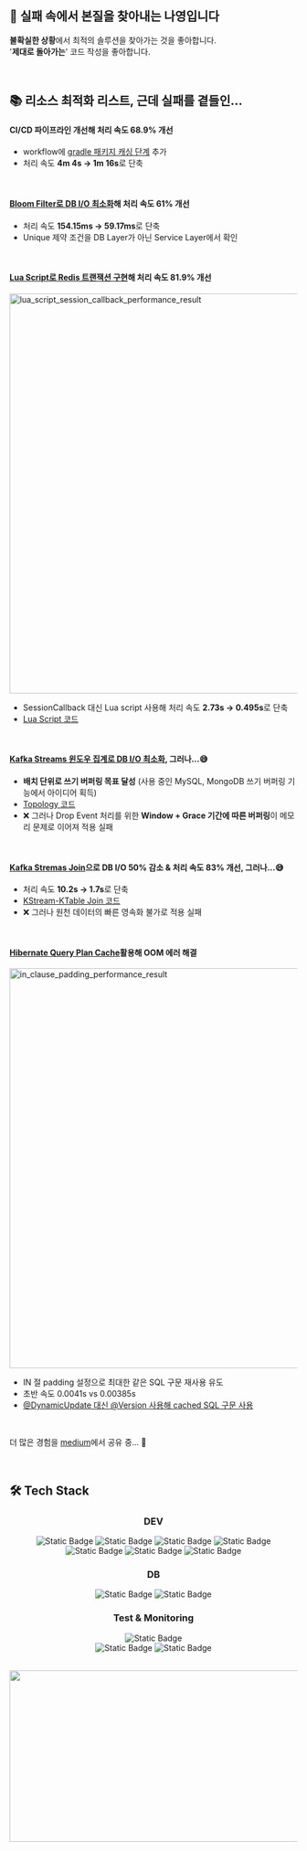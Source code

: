 ## 👋 실패 속에서 본질을 찾아내는 나영입니다

**불확실한 상황**에서 최적의 솔루션을 찾아가는 것을 좋아합니다.<br>
'**제대로 돌아가는**' 코드 작성을 좋아합니다.

<br>

## 📚 리소스 최적화 리스트, 근데 실패를 곁들인...

#### CI/CD 파이프라인 개선해 처리 속도 68.9% 개선
- workflow에 [gradle 패키지 캐싱 단계](https://github.com/imzero238/cicd-test) 추가
- 처리 속도 **4m 4s -> 1m 16s**로 단축

<br>

#### [Bloom Filter로 DB I/O 최소화](https://medium.com/@im_zero/bloom-filter%EB%A1%9C-db-%EB%B6%80%ED%95%98-%EA%B0%90%EC%86%8C-%EC%84%B1%EB%8A%A5-61-%EA%B0%9C%EC%84%A0-e46e8ce62d6d)해 처리 속도 61% 개선

- 처리 속도 **154.15ms -> 59.17ms**로 단축
- Unique 제약 조건을 DB Layer가 아닌 Service Layer에서 확인

<br>

#### [Lua Script로 Redis 트랜잭션 구현](https://medium.com/@im_zero/%EC%BF%A0%ED%8F%B0-%EB%B0%9C%EA%B8%89%EC%9D%84-%EC%9C%84%ED%95%9C-redis-streams-lua-script-%EC%A0%81%EC%9A%A9%EA%B8%B0-5f3dc4d02b2c)해 처리 속도 81.9% 개선
<img width="700" alt="lua_script_session_callback_performance_result" src="https://github.com/user-attachments/assets/9bd0b0df-c675-4f1d-bdd0-0bae625d1740" />

- SessionCallback 대신 Lua script 사용해 처리 속도 **2.73s -> 0.495s**로 단축
- [Lua Script 코드](https://github.com/imzero238/Coupon-service/blob/main/src/main/java/com/ecommerce/couponservice/redis/manager/CouponStockRedisManager.java#L121)

<br>

#### [Kafka Streams 윈도우 집계로 DB I/O 최소화](https://medium.com/@im_zero/kafka-streams%EC%9D%98-window-results-%EC%BB%A8%ED%8A%B8%EB%A1%A4%ED%95%98%EA%B8%B0-3c20c360cf02), 그러나...😅

- **배치 단위로 쓰기 버퍼링 목표 달성** (사용 중인 MySQL, MongoDB 쓰기 버퍼링 기능에서 아이디어 획득)
- [Topology 코드](https://github.com/imzero238/Item-service/blob/master/src/main/java/com/ecommerce/itemservice/kafka/config/streams/StockAggregationTopology.java#L42)
- ❌ 그러나 Drop Event 처리를 위한 **Window + Grace 기간에 따른 버퍼링**이 메모리 문제로 이어져 적용 실패

<br>

#### [Kafka Stremas Join](https://medium.com/@im_zero/kstream-ktable-join-%EC%A0%81%EC%9A%A9-%EC%8B%A4%ED%8C%A8%EA%B8%B0-f7b8bfa11e42)으로 DB I/O 50% 감소 & 처리 속도 83% 개선, 그러나...😅

- 처리 속도 **10.2s -> 1.7s**로 단축
- [KStream-KTable Join 코드](https://github.com/imzero238/Order-service/blob/master/src/main/java/com/ecommerce/orderservice/kafka/config/streams/KStreamKTableJoinConfig.java#L83)
- ❌ 그러나 원천 데이터의 빠른 영속화 불가로 적용 실패

<br>

#### [Hibernate Query Plan Cache](https://medium.com/@im_zero/hibernate-query-plan-cache-oom-%EC%97%90%EB%9F%AC-%ED%95%B4%EA%B2%B0-298f3feae93a)활용해 OOM 에러 해결
<img width="700" alt="in_clause_padding_performance_result" src="https://github.com/user-attachments/assets/34238bd1-8c4d-4c24-bcd2-11b549a12815" />

- IN 절 padding 설정으로 최대한 같은 SQL 구문 재사용 유도
- 초반 속도 0.0041s vs 0.00385s
- [@DynamicUpdate 대신 @Version 사용해 cached SQL 구문 사용](https://medium.com/@im_zero/version-vs-dynamicupdate-342d27dc59fd)

<br>

더 많은 경험을 [medium](https://medium.com/@im_zero)에서 공유 중... 💚

<br>

## 🛠️ Tech Stack

<div align="center">

### DEV

<img alt="Static Badge" src="https://img.shields.io/badge/java17-%23007396?style=for-the-badge&logo=java&logoColor=white"> <img alt="Static Badge" src="https://img.shields.io/badge/Spring%20Boot-%236DB33F?style=for-the-badge&logo=Spring%20Boot&logoColor=white"> <img alt="Static Badge" src="https://img.shields.io/badge/Spring Data JPA-%236DB33F?style=for-the-badge&logo=Spring&logoColor=white"> <img alt="Static Badge" src="https://img.shields.io/badge/Spring Cloud Gateway-%236DB33F?style=for-the-badge&logo=Spring&logoColor=white"><br>
<img alt="Static Badge" src="https://img.shields.io/badge/Apache%20Kafka-%23231F20?style=for-the-badge&logo=Apache%20Kafka&logoColor=white"> <img alt="Static Badge" src="https://img.shields.io/badge/Redis-%23FF4438?style=for-the-badge&logo=Redis&logoColor=white"> <img alt="Static Badge" src="https://img.shields.io/badge/Resilience 4J-%23231F20?style=for-the-badge&logoColor=white">


### DB

<img alt="Static Badge" src="https://img.shields.io/badge/MySQL-%234479A1?style=for-the-badge&logo=mysql&logoColor=white"> <img alt="Static Badge" src="https://img.shields.io/badge/MongoDB-%2347A248?style=for-the-badge&logo=MongoDB&logoColor=white">

### Test & Monitoring

<img alt="Static Badge" src="https://img.shields.io/badge/JUnit 5-%2325A162?style=for-the-badge&logo=JUnit5&logoColor=white"><br><img alt="Static Badge" src="https://img.shields.io/badge/prometheus-%23E6522C?style=for-the-badge&logo=prometheus&logoColor=white"> <img alt="Static Badge" src="https://img.shields.io/badge/Grafana-%23F46800?style=for-the-badge&logo=Grafana&logoColor=white">

<br>

<a href="https://github.com/devxb/gitanimals">
<img
  src="https://render.gitanimals.org/farms/imzero238"
  width="600"
  height="300"
/>
</a>
</div>